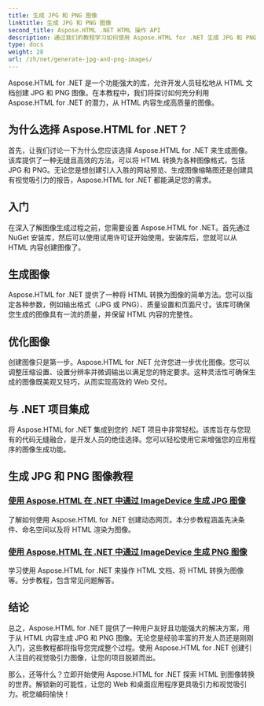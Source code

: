 ```yaml
---
title: 生成 JPG 和 PNG 图像
linktitle: 生成 JPG 和 PNG 图像
second_title: Aspose.HTML .NET HTML 操作 API
description: 通过我们的教程学习如何使用 Aspose.HTML for .NET 生成 JPG 和 PNG 图像。轻松创建令人惊叹的图形。
type: docs
weight: 28
url: /zh/net/generate-jpg-and-png-images/
---
```

 
Aspose.HTML for .NET 是一个功能强大的库，允许开发人员轻松地从 HTML 文档创建 JPG 和 PNG 图像。在本教程中，我们将探讨如何充分利用 Aspose.HTML for .NET 的潜力，从 HTML 内容生成高质量的图像。

## 为什么选择 Aspose.HTML for .NET？

首先，让我们讨论一下为什么您应该选择 Aspose.HTML for .NET 来生成图像。该库提供了一种无缝且高效的方法，可以将 HTML 转换为各种图像格式，包括 JPG 和 PNG。无论您是想创建引人入胜的网站预览、生成图像缩略图还是创建具有视觉吸引力的报告，Aspose.HTML for .NET 都能满足您的需求。

## 入门

在深入了解图像生成过程之前，您需要设置 Aspose.HTML for .NET。首先通过 NuGet 安装库，然后可以使用试用许可证开始使用。安装库后，您就可以从 HTML 内容创建图像了。

## 生成图像

Aspose.HTML for .NET 提供了一种将 HTML 转换为图像的简单方法。您可以指定各种参数，例如输出格式（JPG 或 PNG）、质量设置和页面尺寸。该库可确保您生成的图像具有一流的质量，并保留 HTML 内容的完整性。

## 优化图像

创建图像只是第一步。Aspose.HTML for .NET 允许您进一步优化图像。您可以调整压缩设置、设置分辨率并微调输出以满足您的特定要求。这种灵活性可确保生成的图像既美观又轻巧，从而实现高效的 Web 交付。

## 与 .NET 项目集成

将 Aspose.HTML for .NET 集成到您的 .NET 项目中非常轻松。该库旨在与您现有的代码无缝融合，是开发人员的绝佳选择。您可以轻松使用它来增强您的应用程序的图像生成功能。

## 生成 JPG 和 PNG 图像教程
### [使用 Aspose.HTML 在 .NET 中通过 ImageDevice 生成 JPG 图像](./generate-jpg-images-by-imagedevice/)
了解如何使用 Aspose.HTML for .NET 创建动态网页。本分步教程涵盖先决条件、命名空间以及将 HTML 渲染为图像。
### [使用 Aspose.HTML 在 .NET 中通过 ImageDevice 生成 PNG 图像](./generate-png-images-by-imagedevice/)
学习使用 Aspose.HTML for .NET 来操作 HTML 文档、将 HTML 转换为图像等。分步教程，包含常见问题解答。

## 结论

总之，Aspose.HTML for .NET 提供了一种用户友好且功能强大的解决方案，用于从 HTML 内容生成 JPG 和 PNG 图像。无论您是经验丰富的开发人员还是刚刚入门，这些教程都将指导您完成整个过程。使用 Aspose.HTML for .NET 创建引人注目的视觉吸引力图像，让您的项目脱颖而出。

那么，还等什么？立即开始使用 Aspose.HTML for .NET 探索 HTML 到图像转换的世界。解锁新的可能性，让您的 Web 和桌面应用程序更具吸引力和视觉吸引力。祝您编码愉快！